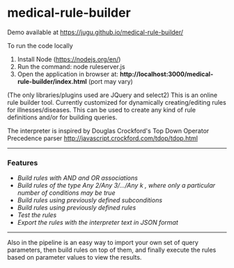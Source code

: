 # medical-rule-builder

Demo available at https://jugu.github.io/medical-rule-builder/

To run the code locally

1. Install Node (https://nodejs.org/en/)
2. Run the command: node ruleserver.js
3. Open the application in browser at: <b>http://localhost:3000/medical-rule-builder/index.html</b> (port may vary)

(The only libraries/plugins used are JQuery and select2)
This is an online rule builder tool. Currently customized for dynamically creating/editing rules for illnesses/diseases. This can be used to create any kind of rule definitions and/or for building queries. 

The interpreter is inspired by Douglas Crockford's Top Down Operator Precedence parser
http://javascript.crockford.com/tdop/tdop.html 

---

### Features

* _Build rules with AND and OR associations_
* _Build rules of the type Any 2/Any 3/.../Any k , where only a particular number of conditions may be true_
* _Build rules using previously defined subconditions_
* _Build rules using previously defined rules_
* _Test the rules_
* _Export the rules with the interpreter text in JSON format_

---



Also in the pipeline is an easy way to import your own set of query parameters, then build rules on top of them, and finally execute the rules based on parameter values to view the results.

